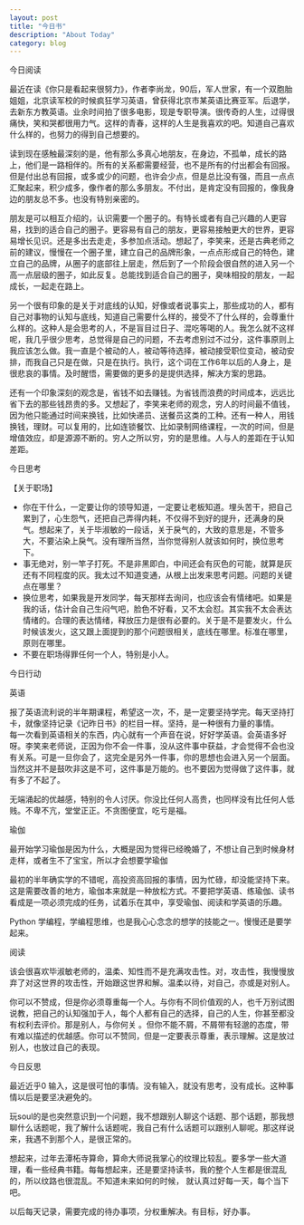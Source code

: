 ```yaml
---
layout: post
title: "今日书"
description: "About Today"
category: blog
---
```




今日阅读

 最近在读《你只是看起来很努力》，作者李尚龙，90后，军人世家，有一个双胞胎姐姐，北京读军校的时候疯狂学习英语，曾获得北京市某英语比赛亚军。后退学，去新东方教英语。业余时间拍了很多电影，现是专职导演。很传奇的人生，过得很痛快，笑和哭都很用力气。这样的青春，这样的人生是我喜欢的吧。知道自己喜欢什么样的，也努力的得到自己想要的。 

  读到现在感触最深刻的是，他有那么多真心地朋友，在身边，不孤单，成长的路上，他们是一路相伴的。所有的关系都需要经营，也不是所有的付出都会有回报。但是付出总有回报，或多或少的问题，也许会少点，但是总比没有强，而且一点点汇聚起来，积少成多，像作者的那么多朋友。不付出，是肯定没有回报的，像我身边的朋友总不多。也没有特别亲密的。

  朋友是可以相互介绍的，认识需要一个圈子的。有特长或者有自己兴趣的人更容易，找到的适合自己的圈子。更容易有自己的朋友，更容易接触更大的世界，更容易增长见识。还是多出去走走，多参加点活动。想起了，李笑来，还是古典老师之前的建议，慢慢在一个圈子里，建立自己的品牌形象，一点点形成自己的特色，建立自己的品牌，从圈子的底部往上层走，然后到了一个阶段会很自然的进入另一个高一点层级的圈子，如此反复。总能找到适合自己的圈子，臭味相投的朋友，一起成长，一起走在路上。

  另一个很有印象的是关于对底线的认知，好像或者说事实上，那些成功的人，都有自己对事物的认知与底线，知道自己需要什么样的，接受不了什么样的，会尊重什么样的。这种人是会思考的人，不是盲目过日子、混吃等喝的人。我怎么就不这样呢，我几乎很少思考，总觉得是自己的问题，不去考虑别过不过分，这件事原则上我应该怎么做。我一直是个被动的人，被动等待选择，被动接受职位变动，被动安排，而我自己只是在做，只是在执行。执行，这个词在工作6年以后的人身上，是很悲哀的事情。及时醒悟，需要做的更多的是提供选择，解决方案的思路。
  
  还有一个印象深刻的观念是，省钱不如去赚钱。为省钱而浪费的时间成本，远远比省下去的那些钱昂贵的多。又想起了，李笑来老师的观念，穷人的时间最不值钱，因为他只能通过时间来换钱，比如快递员、送餐员这类的工种。还有一种人，用钱换钱，理财。可以复用的，比如连锁餐饮、比如录制网络课程，一次的时间，但是增值效应，却是源源不断的。穷人之所以穷，穷的是思维。人与人的差距在于认知差距。  

今日思考

【关于职场】

- 你在干什么，一定要让你的领导知道，一定要让老板知道。埋头苦干，把自己累到了，心生怨气，还把自己弄得内耗，不仅得不到好的提升，还满身的戾气。想起来了，关于毕淑敏的一段话，关于戾气的，大致的意思是，不管多大，不要沾染上戾气。没有理所当然，当你觉得别人就该如何时，换位思考下。
- 事无绝对，别一竿子打死。不是非黑即白，中间还会有灰色的可能，就算是灰还有不同程度的灰。我太过不知道变通，从根上出发来思考问题。问题的关键点在哪里？
- 换位思考，如果我是开发同学，每天那样去询问，也应该会有情绪吧。如果是我的话，估计会自己生闷气吧，脸色不好看，又不太会怼。其实我不太会表达情绪的。合理的表达情绪，释放压力是很有必要的。关于是不是要发火，什么时候该发火，这又跟上面提到的那个问题很相关，底线在哪里。标准在哪里，原则在哪里。
- 不要在职场得罪任何一个人，特别是小人。

今日行动

英语

  报了英语流利说的半年期课程，希望这一次，不，是一定要坚持学完。每天坚持打卡，就像坚持记录《记昨日书》的栏目一样。坚持，是一种很有力量的事情。	
  每一次看到英语相关的东西，内心就有一个声音在说，好好学英语。会英语多好呀。李笑来老师说，正因为你不会一件事，没从这件事中获益，才会觉得不会也没有关系。可是一旦你会了，这完全是另外一件事，你的思想也会进入另一个层面。当然这并不是鼓吹非这是不可，这件事是万能的。也不要因为觉得做了这件事，就有多了不起了。

  无端涌起的优越感，特别的令人讨厌。你没比任何人高贵，也同样没有比任何人低贱。不卑不亢，堂堂正正。不贪图便宜，吃亏是福。

瑜伽

  最开始学习瑜伽是因为什么，大概是因为觉得已经晚婚了，不想让自己到时候身材走样，或者生不了宝宝，所以才会想要学瑜伽
	
  最初的半年确实学的不错呢，高投资高回报的事情，因为忙碌，却没能坚持下来。这是需要改善的地方，瑜伽本来就是一种放松方式。不要把学英语、练瑜伽、读书看成是一项必须完成的任务，试着乐在其中，享受瑜伽、阅读和学英语的乐趣。

Python
  学编程，学编程思维，也是我心心念念的想学的技能之一。慢慢还是要学起来。

阅读

  该会很喜欢毕淑敏老师的，温柔、知性而不是充满攻击性。对，攻击性，我慢慢放弃了对这世界的攻击性，开始跟这世界和解。温柔以待，对自己，亦或是对别人。

你可以不赞成，但是你必须尊重每一个人。与你有不同价值观的人，也千万别试图说教，把自己的认知强加于人，每个人都有自己的选择，自己的人生，你甚至都没有权利去评价。那是别人，与你何关 。但你不能不屑，不屑带有轻邈的态度，带有难以描述的优越感。你可以不赞同，但是一定要表示尊重，表示理解。这是放过别人，也放过自己的表现。

今日反思

  最近近乎0 输入，这是很可怕的事情。没有输入，就没有思考，没有成长。这种事情以后是要坚决避免的。

  玩soul的是也突然意识到一个问题，我不想跟别人聊这个话题、那个话题，那我想聊什么话题呢，我了解什么话题呢，我自己有什么话题可以跟别人聊呢。那这样说来，我遇不到那个人，是很正常的。

  想起来，过年去潭柘寺算命，算命大师说我掌心的纹理比较乱。要多学一些大道理，看一些经典书籍。每每想起来，还是要坚持读书，我的整个人生都是很混乱的，所以纹路也很混乱。不知道未来如何的时候， 就认真过好每一天，每个当下吧。

以后每天记录，需要完成的待办事项，分权重解决。有目标，好办事。
